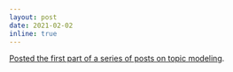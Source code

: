 ```yaml
---
layout: post
date: 2021-02-02
inline: true
---
```


[Posted the first part of a series of posts on topic modeling](https://pfr974.github.io/blog/2021/mtg-archetypes-part1/).